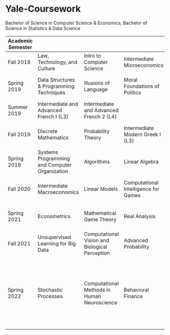 # Yale-Coursework
Bachelor of Science in Computer Science & Economics,
Bachelor of Science in Statistics & Data Science

| Academic Semester |                                               |                                         |                                  |                                     |                                 |               |
|-------------------|-----------------------------------------------|-----------------------------------------|----------------------------------|-------------------------------------|---------------------------------|---------------|
| Fall 2018         | Law, Technology, and Culture                  | Intro to Computer Science               | Intermediate Microeconomics      | Legal Spanish (L5)                  |                                 |               |
| Spring 2019       | Data Structures & Programming Techniques      | Illusions of Language                   | Moral Foundations of Politics    | Data Exploration and Analysis       | Intro to Psychology             |               |
| Summer 2019       | Intermediate and Advanced French I (L3)       | Intermediate and Advanced French 2 (L4) |                                  |                                     |                                 |               |
| Fall 2019         | Discrete Mathematics                          | Probability Theory                      | Intermediate Modern Greek I (L3) | African Encounters with Colonialism |                                 |               |
| Spring 2019       | Systems Programming and Computer Organization | Algorithms                              | Linear Algebra                   | Theory of Statistics                | Global Warming: Climate Physics | Writing Humor |
| Fall 2020         | Intermediate Macroeconomics | Linear Models |  Computational Intelligence for Games     | Vector Analysis   | Data Mining and Machine Learning                                | Elementary Modern Chinese I              |
| Spring 2021       |  Econometrics    |  Mathematical Game Theory    |  Real Analysis       |  Machine Learning and Causal Inference  |    Computer Graphics                             |               |
| Fall 2021         | Unsupervised Learning for Big Data      |  Computational Vision and Biological Perception       |    Advanced Probability                              |  International Finance     |   Computer Security                             |      Historical Linguistics         |
| Spring 2022       |  Stochastic Processes         |   Computational Methods in Human Neuroscience       |    Behavioral Finance       |    Applied Spatial Statistics       |      Computer Science & Economics Senior Project  (Modeling Drama Throughout a Premier League Season  |   Statistics & Data Science Senior Project  (Predicting Acute Kidney Injury After Percutaneous Coronary Intervention  |
